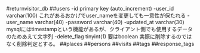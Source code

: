 #returnvisitor_db
##users
-id primary key (auto_increment)
-user_id varchar(100) これがあるおかげでuser_nameを変更しても一意性が保たれる
-user_name varchar(40)
-password varchar(40)
-updated_at varchar(30) mysqlにはtimestampという機能があるが、クライアント側でも使用するデータのためあえて文字列
-delete_flag tinyint(1) 要はboolean 実際に削除するのではなく削除判定とする。
##places
##persons
##visits
##tags
##response_tags

